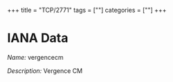 +++
title = "TCP/2771"
tags = [""]
categories = [""]
+++

# IANA Data

_Name:_ vergencecm

_Description:_ Vergence CM

